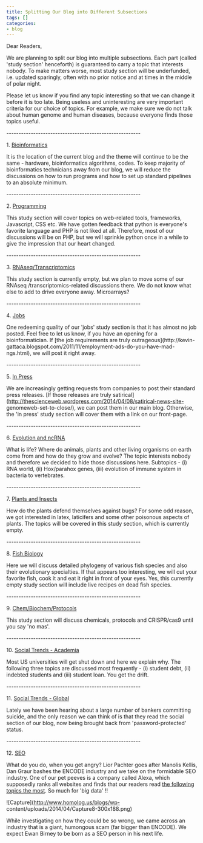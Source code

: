 ```yaml
---
title: Splitting Our Blog into Different Subsections
tags: []
categories:
- blog
---
```

Dear Readers,
<!--more-->

We are planning to split our blog into multiple subsections. Each part (called
'study section' henceforth) is guaranteed to carry a topic that interests
nobody. To make matters worse, most study section will be underfunded, i.e.
updated sparingly, often with no prior notice and at times in the middle of
polar night.

Please let us know if you find any topic interesting so that we can change it
before it is too late. Being useless and uninteresting are very important
criteria for our choice of topics. For example, we make sure we do not talk
about human genome and human diseases, because everyone finds those topics
useful.

\-------------------------------------------------------

1\. [Bioinformatics](http://www.homolog.us/blogs/)

It is the location of the current blog and the theme will continue to be the
same - hardware, bioinformatics algorithms, codes. To keep majority of
bioinformatics technicians away from our blog, we will reduce the discussions
on how to run programs and how to set up standard pipelines to an absolute
minimum.

\-------------------------------------------------------

2\. [Programming](http://www.homolog.us/blogs/software/)

This study section will cover topics on web-related tools, frameworks,
Javascript, CSS etc. We have gotten feedback that python is everyone's
favorite language and PHP is not liked at all. Therefore, most of our
discussions will be on PHP, but we will sprinkle python once in a while to
give the impression that our heart changed.

\-------------------------------------------------------

3\. [RNAseq/Transcriptomics](http://www.homolog.us/blogs/rnaseq/)

This study section is currently empty, but we plan to move some of our RNAseq
/transcriptomics-related discussions there. We do not know what else to add to
drive everyone away. Microarrays?

\-------------------------------------------------------

4\. [Jobs](http://www.homolog.us/blogs/jobs/)

One redeeming quality of our 'jobs' study section is that it has almost no job
posted. Feel free to let us know, if you have an opening for a
bioinformatician. If [the job requirements are truly outrageous](http://kevin-
gattaca.blogspot.com/2011/11/employment-ads-do-you-have-mad-ngs.html), we will
post it right away.

\-------------------------------------------------------

5\. [In Press](http://www.homolog.us/blogs/press-release/)

We are increasingly getting requests from companies to post their standard
press releases. [If those releases are truly
satirical](http://thescienceweb.wordpress.com/2014/04/08/satirical-news-site-
genomeweb-set-to-close/), we can post them in our main blog. Otherwise, the
'in press' study section will cover them with a link on our front-page.

\-------------------------------------------------------

6\. [Evolution and ncRNA](http://www.homolog.us/blogs/ncrna/)

What is life? Where do animals, plants and other living organisms on earth
come from and how do they grow and evolve? The topic interests nobody and
therefore we decided to hide those discussions here. Subtopics - (i) RNA
world, (ii) Hox/parahox genes, (iii) evolution of immune system in bacteria to
vertebrates.

\-------------------------------------------------------

7\. [Plants and Insects](http://www.homolog.us/blogs/plant/)

How do the plants defend themselves against bugs? For some odd reason, we got
interested in latex, laticifers and some other poisonous aspects of plants.
The topics will be covered in this study section, which is currently empty.

\-------------------------------------------------------

8\. [Fish Biology](http://www.homolog.us/blogs/bengal/)

Here we will discuss detailed phylogeny of various fish species and also their
evolutionary specialties. If that appears too interesting, we will cut your
favorite fish, cook it and eat it right in front of your eyes. Yes, this
currently empty study section will include live recipes on dead fish species.

\-------------------------------------------------------

9\. [Chem/Biochem/Protocols](http://www.homolog.us/blogs/chem/)

This study section will discuss chemicals, protocols and CRISPR/cas9 until you
say 'no mas'.

\-------------------------------------------------------

10\. [Social Trends - Academia](http://www.homolog.us/blogs/students/)

Most US universities will get shut down and here we explain why. The following
three topics are discussed most frequently - (i) student debt, (ii) indebted
students and (iii) student loan. You get the drift.

\-------------------------------------------------------

11\. [Social Trends - Global](http://www.homolog.us/blogs/social/)

Lately we have been hearing about a large number of bankers committing
suicide, and the only reason we can think of is that they read the social
section of our blog, now being brought back from 'password-protected' status.

\-------------------------------------------------------

12\. [SEO](http://www.homolog.us/blogs/seo/)

What do you do, when you get angry? Lior Pachter goes after Manolis Kellis,
Dan Graur bashes the ENCODE industry and we take on the formidable SEO
industry. One of our pet peeves is a company called Alexa, which supposedly
ranks all websites and finds that our readers read [the following topics the
most](http://www.alexa.com/siteinfo/homolog.us). So much for 'big data' !!

![Capture](http://www.homolog.us/blogs/wp-
content/uploads/2014/04/Capture8-300x188.png)

While investigating on how they could be so wrong, we came across an industry
that is a giant, humongous scam (far bigger than ENCODE). We expect Ewan
Birney to be born as a SEO person in his next life.

